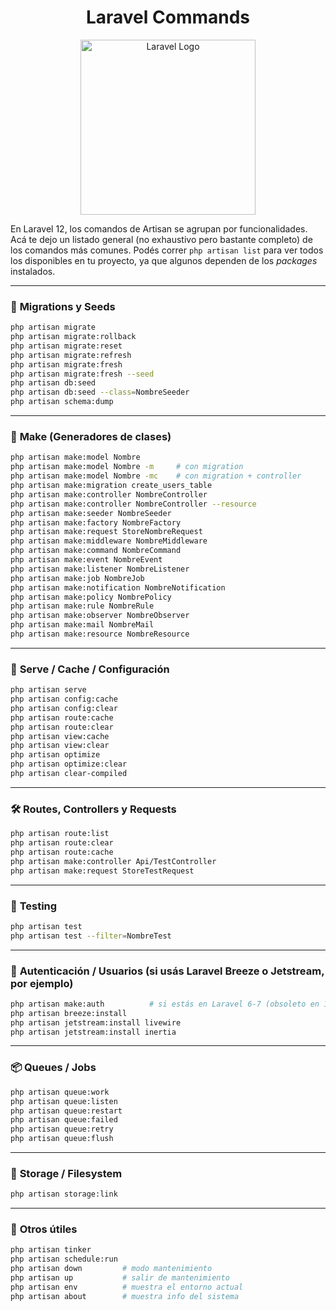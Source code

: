 <h1 align="center">Laravel Commands</h1>

<p align="center">
  <a href="https://laravel.com" target="_blank">
    <img src="https://raw.githubusercontent.com/laravel/art/master/logo-lockup/5%20SVG/2%20CMYK/1%20Full%20Color/laravel-logolockup-cmyk-red.svg" width="280" alt="Laravel Logo">
  </a>
</p>

En Laravel 12, los comandos de Artisan se agrupan por funcionalidades. Acá te dejo un listado general (no exhaustivo pero bastante completo) de los comandos más comunes. Podés correr `php artisan list` para ver todos los disponibles en tu proyecto, ya que algunos dependen de los *packages* instalados.

---

### 🔧 **Migrations y Seeds**

```bash
php artisan migrate
php artisan migrate:rollback
php artisan migrate:reset
php artisan migrate:refresh
php artisan migrate:fresh
php artisan migrate:fresh --seed
php artisan db:seed
php artisan db:seed --class=NombreSeeder
php artisan schema:dump
```

---

### 🎨 **Make (Generadores de clases)**

```bash
php artisan make:model Nombre
php artisan make:model Nombre -m     # con migration
php artisan make:model Nombre -mc    # con migration + controller
php artisan make:migration create_users_table
php artisan make:controller NombreController
php artisan make:controller NombreController --resource
php artisan make:seeder NombreSeeder
php artisan make:factory NombreFactory
php artisan make:request StoreNombreRequest
php artisan make:middleware NombreMiddleware
php artisan make:command NombreCommand
php artisan make:event NombreEvent
php artisan make:listener NombreListener
php artisan make:job NombreJob
php artisan make:notification NombreNotification
php artisan make:policy NombrePolicy
php artisan make:rule NombreRule
php artisan make:observer NombreObserver
php artisan make:mail NombreMail
php artisan make:resource NombreResource
```

---

### 🚀 **Serve / Cache / Configuración**

```bash
php artisan serve
php artisan config:cache
php artisan config:clear
php artisan route:cache
php artisan route:clear
php artisan view:cache
php artisan view:clear
php artisan optimize
php artisan optimize:clear
php artisan clear-compiled
```

---

### 🛠️ **Routes, Controllers y Requests**

```bash
php artisan route:list
php artisan route:clear
php artisan route:cache
php artisan make:controller Api/TestController
php artisan make:request StoreTestRequest
```

---

### 🧪 **Testing**

```bash
php artisan test
php artisan test --filter=NombreTest
```

---

### 🔐 **Autenticación / Usuarios (si usás Laravel Breeze o Jetstream, por ejemplo)**

```bash
php artisan make:auth          # si estás en Laravel 6-7 (obsoleto en 12)
php artisan breeze:install
php artisan jetstream:install livewire
php artisan jetstream:install inertia
```

---

### 📦 **Queues / Jobs**

```bash
php artisan queue:work
php artisan queue:listen
php artisan queue:restart
php artisan queue:failed
php artisan queue:retry
php artisan queue:flush
```

---

### 🧰 **Storage / Filesystem**

```bash
php artisan storage:link
```

---

### 🧩 **Otros útiles**

```bash
php artisan tinker
php artisan schedule:run
php artisan down         # modo mantenimiento
php artisan up           # salir de mantenimiento
php artisan env          # muestra el entorno actual
php artisan about        # muestra info del sistema
```
